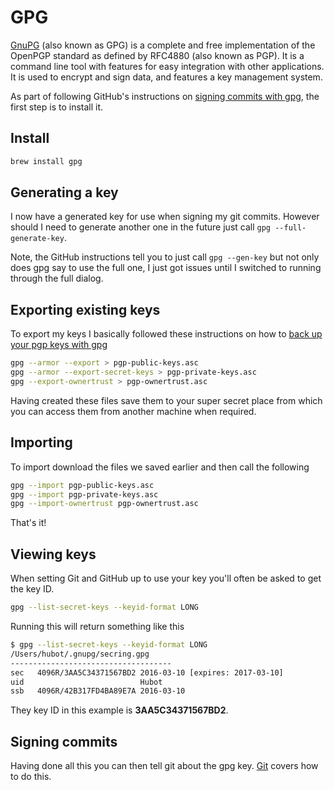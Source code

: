 # GPG

[GnuPG](https://www.gnupg.org/index.html) (also known as GPG) is a complete and free implementation of the OpenPGP standard as defined by RFC4880 (also known as PGP). It is a command line tool with features for easy integration with other applications. It is used to encrypt and sign data, and features a key management system.

As part of following GitHub's instructions on [signing commits with gpg](https://help.github.com/articles/signing-commits-with-gpg/), the first step is to install it.

## Install

```bash
brew install gpg
```

## Generating a key

I now have a generated key for use when signing my git commits. However should I need to generate another one in the future just call `gpg --full-generate-key`.

Note, the GitHub instructions tell you to just call `gpg --gen-key` but not only does gpg say to use the full one, I just got issues until I switched to running through the full dialog.

## Exporting existing keys

To export my keys I basically followed these instructions on how to [back up your pgp keys with gpg](https://msol.io/blog/tech/back-up-your-pgp-keys-with-gpg/)

```bash
gpg --armor --export > pgp-public-keys.asc
gpg --armor --export-secret-keys > pgp-private-keys.asc
gpg --export-ownertrust > pgp-ownertrust.asc
```

Having created these files save them to your super secret place from which you can access them from another machine when required.

## Importing

To import download the files we saved earlier and then call the following

```bash
gpg --import pgp-public-keys.asc
gpg --import pgp-private-keys.asc
gpg --import-ownertrust pgp-ownertrust.asc
```

That's it!

## Viewing keys

When setting Git and GitHub up to use your key you'll often be asked to get the key ID.

```bash
gpg --list-secret-keys --keyid-format LONG
```

Running this will return something like this

```bash
$ gpg --list-secret-keys --keyid-format LONG
/Users/hubot/.gnupg/secring.gpg
------------------------------------
sec   4096R/3AA5C34371567BD2 2016-03-10 [expires: 2017-03-10]
uid                          Hubot
ssb   4096R/42B317FD4BA89E7A 2016-03-10
```

They key ID in this example is **3AA5C34371567BD2**.

## Signing commits

Having done all this you can then tell git about the gpg key. [Git](git.md) covers how to do this.
